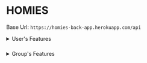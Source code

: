 # HOMIES
Base Url: `https://homies-back-app.herokuapp.com/api`


<details>
<summary>User's Features</summary>

<details>
<summary>Register</summary>

REST access:
```java
@PostMapping
```

EndPoint:
```
/register
```

Header:
```java
null
```

Body Requireds:
```json
{
    "login": "nickName",
    "password": "12345678",
    "email": "mymail@domain.com",
    "langKey": "es"
}
```

Body complete:
```json
{
    "login": "nickName",
    "password": "12345678",
    "email": "mymail@domain.com",
    "langKey": "es",
    "firstName":"myName",
    "lastName":"myLastName"
}
```

Info fields:
```
login => username (Required, minLen = 4, maxLen = 50)
password => password (Required, minLen = 8, maxLen = 100)
email => email (Required, minLen = 8, maxLen = 100)
fistName => name of user (maxLen = 50)
lastName => last name of user (maxLen = 50)
langKey => laguagge of user (minLen = 2, maxLen = 10)
```

Return OK:
```java
HttpStatus.created() "201"
```

Email to return new user and activate url for this user:
```
Dear user

Your Homies account has been created, please click on the URL below to activate it:

https://homies-1854.herokuapp.com//account/activate?key=N95gRmUHsiUSWVLahqqJ

Regards,
Homies Team.
```

</details>


<details>
<summary>Login</summary>

REST access:
```java
@PostMapping
```

EndPoint:
```
/authenticate
```

Header:
```java
null
```

Body Requireds:
```json
{
    "username": "nickName",
    "password": "12345678"
}
```

Info fields:
```html
username => username (Required, minLen = 4, maxLen = 100)
password => password (Required, minLen = 8, maxLen = 100)
```

Return OK:
```json
{
    "id_token": "eyJhbGciOiJIUzUxMiJ9.eyJzdWIiOiJhZG1pbiIsImF1dGgiOiJST0xFX0FETUlOLFJPTEVfVVNFUiIsImV4cCI6MTY0NzcxNTU1N30.rCu8qK61uRQvJVJpZ2RRe_3Qizdjr9DL4EBMQnYaD-np94qEFV5rcNV0Q0279xMkLZq86w5k_GqJbhC1C_NKmA"
}
```

</details>

<details>
<summary>Change Password</summary>

REST access:
```java
@PostMapping
```

EndPoint:
```
/account/change-password
```

Header:
```java
null
```

Body Requireds:
```json
{
    "currentPassword": "actualPass",
    "newPassword": "newPassword"
}
```

Info fields:
```html
currentPassword => currentPassword (Required, minLen = 8, maxLen = 50)
newPassword => newPassword (Required, minLen = 8, maxLen = 100)
```

Info EndPoint:
```html
This request requires authentication
need Authentication: "Bearer " + token
```

Return OK:
```html
200
```

Return Bad Request:
```html
400 title: Incorrect password
```

</details>

<details>
<summary>Reset password</summary>

REST access:
```java
@PostMapping
```

EndPoint:
```
/account/reset-password/init
```

Header:
```java
null
```

Body Requireds:
```JSON
{
    "email": "email@domain.com"    
}    
```

Info fields:
```html
text: Encapsulated in JSON format
```

Return OK:
```html
200
```
```JSON
{
    "ACCEPTED"
}
```

Return Bad Request:
```html
400 title: Password reset requested for non existing mail!
```

</details>

<details>
<summary>Aply Reset password</summary>

REST access:
```java
@PostMapping
```

EndPoint:
```
/account/reset-password/finish
```

Header:
```java
null
```

Body Requireds:
```JSON
{
    "key": "Rkbx5WPUs5W1JaPY7BcA",
    "newPassword": "0987654321"
}
```

Info fields:
```html
key => key retrieved in the endPoint /account/reset-password/init
newPassword => newPassword (Required, minLen = 8, maxLen = 100)
```

Return OK:
```html
200
```

Return Bad Request:
```html
400 title: Incorrect password
```

</details>

</details>

###

<details>
<summary>Group's Features</summary>

<details>
<summary>Create new Group</summary>

REST access:
```java
@PostMapping
```

EndPoint:
```
/groups
```

Header:
```java
null
```

Body Requireds:
```json
{
    "user": 1,
    "groupName": "grupoPrueba1",
    "groupRelation": "esto es un grupo de prueba"
}
```

Info fields:
```Text
Request:
user => userData.id (Require, Int) only need id of user login in app or web *For now only userData 1 can be used
groupName => name of group (Require, unique, lenMin = 3, lenMax = 50, text)
groupRelation => reason why the group exist (Require, unique, lenMin = 3, lenMax = 100, text)

Response:
id => id's group (Autoasigned)
groupKey => key/password group (Autoasigned)
groupName => name of group
groupRelation => reason why the group exist
userData => extension of "user" for save extra data of users
userAdmin => user who created the group
taskList => group's task list (Autoasigned)
```

Return OK:
```java
HttpStatus.created() "201"
```
Body response:
```json
{
    "id": 1,
    "groupKey": "DFnrkv6BK1ynvZTWQq51",
    "groupName": "grupoPrueba1",
    "groupRelationName": "esto es un grupo de prueba",
    "addGroupDate": "2022-03-30",
    "userData": null,
    "userAdmin": {
        "id": 1,
        "photo": "/9j/4AAQSkZJRgABAQEASABIAAD/2wCEAAgICAgJCAkKCgkNDgwODRMREBARExwUFhQWFBwrGx8bGx...",
        "photoContentType": "image/jpeg",
        "phone": "666555333",
        "premium": true,
        "birthDate": "2022-03-01",
        "addDate": "2022-03-30"
    },
    "taskList": {
        "id": 1,
        "nameList": "ListagrupoPrueba1"
    }
}
```

Return Bad Request:
```java
HttpStatus.created() "400" //*por definir
```
</details>

<details>
<summary>Get all Groups</summary>

REST access:
```java
@GetMapping
```

EndPoint:
```
/groups
```

Header:
```java
null
```

Body Requireds:
```java
null
```

Info fields:

Response:
id => id's group (Autoasigned)
groupKey => key/password group (Autoasigned)
groupName => name of group
groupRelation => reason why the group exist
userData => extension of "user" for save extra data of users
userAdmin => user who created the group
taskList => group's task list (Autoasigned)
```

Return OK:
```java
HttpStatus.ok() "200"
```
Body response:
```json
[
    {
        "id": 1,
        "groupKey": "DFnrkv6BK1ynvZTWQq51",
        "groupName": "grupoPrueba1",
        "groupRelationName": "esto es un grupo de prueba",
        "addGroupDate": "2022-03-30",
        "userData": null,
        "userAdmin": {
            "id": 1,
            "photo": "/9j/4AAQSkZJRgABAQEASABIAAD/2wCEAAgICAgJCAkKCgkNDgwODRMREBA...",
            "photoContentType": "image/jpeg",
            "phone": "666555333",
            "premium": true,
            "birthDate": "2022-03-01",
            "addDate": "2022-03-30"
        },
        "taskList": {
            "id": 1,
            "nameList": "ListagrupoPrueba1"
        }
    }
]
```

Return Bad Request:
```java
HttpStatus.created() "400" //*por definir
```
</details>

</details>
